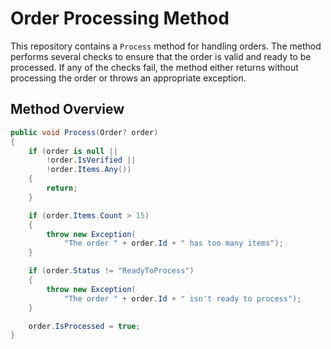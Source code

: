 # Order Processing Method

This repository contains a `Process` method for handling orders. The method performs several checks to ensure that the order is valid and ready to be processed. If any of the checks fail, the method either returns without processing the order or throws an appropriate exception.

## Method Overview

```csharp
public void Process(Order? order)
{
    if (order is null ||
        !order.IsVerified ||
        !order.Items.Any())
    {
        return;
    }

    if (order.Items.Count > 15)
    {
        throw new Exception(
            "The order " + order.Id + " has too many items");
    }

    if (order.Status != "ReadyToProcess")
    {
        throw new Exception(
            "The order " + order.Id + " isn't ready to process");
    }

    order.IsProcessed = true;
}
